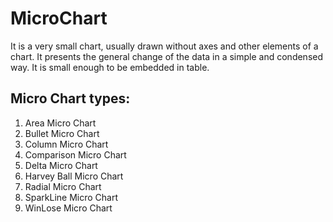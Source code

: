 # MicroChart
It is a very small chart, usually drawn without axes and other elements of a chart. It presents the general change of the data in a simple and condensed way. It is small enough to be embedded in table.
## Micro Chart types:
1. Area Micro Chart
2. Bullet Micro Chart
3. Column Micro Chart
4. Comparison Micro Chart
5. Delta Micro Chart
6. Harvey Ball Micro Chart
7. Radial Micro Chart
8. SparkLine Micro Chart
9. WinLose Micro Chart
